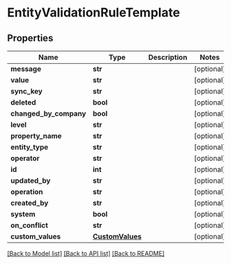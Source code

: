 # EntityValidationRuleTemplate

## Properties
Name | Type | Description | Notes
------------ | ------------- | ------------- | -------------
**message** | **str** |  | [optional] 
**value** | **str** |  | [optional] 
**sync_key** | **str** |  | [optional] 
**deleted** | **bool** |  | [optional] 
**changed_by_company** | **bool** |  | [optional] 
**level** | **str** |  | [optional] 
**property_name** | **str** |  | [optional] 
**entity_type** | **str** |  | [optional] 
**operator** | **str** |  | [optional] 
**id** | **int** |  | [optional] 
**updated_by** | **str** |  | [optional] 
**operation** | **str** |  | [optional] 
**created_by** | **str** |  | [optional] 
**system** | **bool** |  | [optional] 
**on_conflict** | **str** |  | [optional] 
**custom_values** | [**CustomValues**](CustomValues.md) |  | [optional] 

[[Back to Model list]](../README.md#documentation-for-models) [[Back to API list]](../README.md#documentation-for-api-endpoints) [[Back to README]](../README.md)

